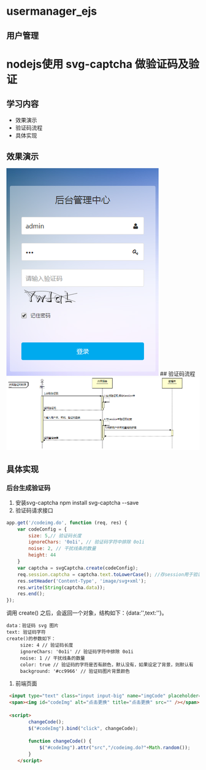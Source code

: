 # usermanager_ejs
## 用户管理
# nodejs使用 svg-captcha 做验证码及验证
## 学习内容
- 效果演示
- 验证码流程
- 具体实现

## 效果演示
<img src="media/login1.png" >
## 验证码流程
<img src="media/验证码时序图.png">

## 具体实现
### 后台生成验证码
1. 安装svg-captcha
   npm install svg-captcha --save
2. 验证码请求接口

```javascript
app.get('/codeimg.do', function (req, res) {
    var codeConfig = {
        size: 5,// 验证码长度
        ignoreChars: '0o1i', // 验证码字符中排除 0o1i
        noise: 2, // 干扰线条的数量
        height: 44 
    }
    var captcha = svgCaptcha.create(codeConfig);
    req.session.captcha = captcha.text.toLowerCase(); //存session用于验证接口获取文字码
    res.setHeader('Content-Type', 'image/svg+xml');
    res.write(String(captcha.data));
    res.end();
});
```

调用 create() 之后，会返回一个对象，结构如下：{data:'',text:''}。
```
data：验证码 svg 图片
text: 验证码字符
create()的参数如下：
	 size: 4 // 验证码长度
	 ignoreChars: '0o1i' // 验证码字符中排除 0o1i
	 noise: 1 // 干扰线条的数量
	 color: true // 验证码的字符是否有颜色，默认没有，如果设定了背景，则默认有
	 background: '#cc9966' // 验证码图片背景颜色
```
1. 前端页面
```html
 <input type="text" class="input input-big" name="imgCode" placeholder="请输入验证码" />
 <span><img id="codeImg" alt="点击更换" title="点击更换" src="" /></span>

 <script>
        changeCode();
        $("#codeImg").bind("click", changeCode);

        function changeCode() {
            $("#codeImg").attr("src","/codeimg.do?"+Math.random());
        }
    </script>
```
